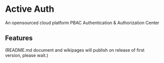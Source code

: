 # Active Auth
An opensourced cloud platform PBAC Authentication & Authorization Center

## Features

(README.md document and wikipages will publish on release of first version, please wait.)